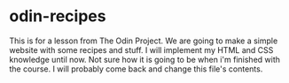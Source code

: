 # odin-recipes
This is for a lesson from The Odin Project.
We are going to make a simple website with some
recipes and stuff.
I will implement my HTML and CSS knowledge until
now.
Not sure how it is going to be when i'm finished
with the course.
I will probably come back and change this file's
contents.
